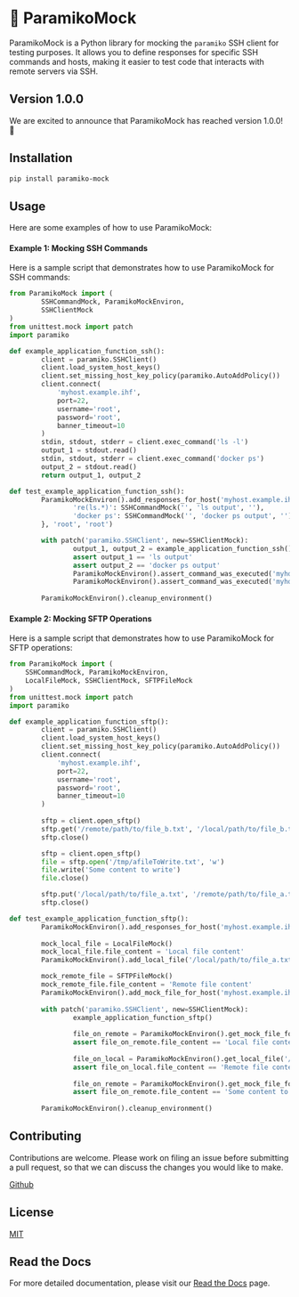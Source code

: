 # 🚀 ParamikoMock

ParamikoMock is a Python library for mocking the `paramiko` SSH client for testing purposes. It allows you to define responses for specific SSH commands and hosts, making it easier to test code that interacts with remote servers via SSH.

## Version 1.0.0

We are excited to announce that ParamikoMock has reached version 1.0.0! 🎉

## Installation

```bash
pip install paramiko-mock
```

## Usage

Here are some examples of how to use ParamikoMock:

#### Example 1: Mocking SSH Commands

Here is a sample script that demonstrates how to use ParamikoMock for SSH commands:

```python
from ParamikoMock import (
        SSHCommandMock, ParamikoMockEnviron,
        SSHClientMock
)
from unittest.mock import patch
import paramiko

def example_application_function_ssh():
        client = paramiko.SSHClient()
        client.load_system_host_keys()
        client.set_missing_host_key_policy(paramiko.AutoAddPolicy())
        client.connect(
            'myhost.example.ihf', 
            port=22, 
            username='root', 
            password='root', 
            banner_timeout=10
        )
        stdin, stdout, stderr = client.exec_command('ls -l')
        output_1 = stdout.read()
        stdin, stdout, stderr = client.exec_command('docker ps')
        output_2 = stdout.read()
        return output_1, output_2

def test_example_application_function_ssh():
        ParamikoMockEnviron().add_responses_for_host('myhost.example.ihf', 22, {
                're(ls.*)': SSHCommandMock('', 'ls output', ''),
                'docker ps': SSHCommandMock('', 'docker ps output', ''),
        }, 'root', 'root')

        with patch('paramiko.SSHClient', new=SSHClientMock):
                output_1, output_2 = example_application_function_ssh()
                assert output_1 == 'ls output'
                assert output_2 == 'docker ps output'
                ParamikoMockEnviron().assert_command_was_executed('myhost.example.ihf', 22, 'ls -l')
                ParamikoMockEnviron().assert_command_was_executed('myhost.example.ihf', 22, 'docker ps')
        
        ParamikoMockEnviron().cleanup_environment()
```

#### Example 2: Mocking SFTP Operations

Here is a sample script that demonstrates how to use ParamikoMock for SFTP operations:

```python
from ParamikoMock import (
    SSHCommandMock, ParamikoMockEnviron,
    LocalFileMock, SSHClientMock, SFTPFileMock
)
from unittest.mock import patch
import paramiko

def example_application_function_sftp():
        client = paramiko.SSHClient()
        client.load_system_host_keys()
        client.set_missing_host_key_policy(paramiko.AutoAddPolicy())
        client.connect(
            'myhost.example.ihf', 
            port=22, 
            username='root', 
            password='root', 
            banner_timeout=10
        )
        
        sftp = client.open_sftp()
        sftp.get('/remote/path/to/file_b.txt', '/local/path/to/file_b.txt')
        sftp.close()

        sftp = client.open_sftp()
        file = sftp.open('/tmp/afileToWrite.txt', 'w')
        file.write('Some content to write')
        file.close()

        sftp.put('/local/path/to/file_a.txt', '/remote/path/to/file_a.txt')
        sftp.close()

def test_example_application_function_sftp():
        ParamikoMockEnviron().add_responses_for_host('myhost.example.ihf', 22, {}, 'root', 'root')
        
        mock_local_file = LocalFileMock()
        mock_local_file.file_content = 'Local file content'
        ParamikoMockEnviron().add_local_file('/local/path/to/file_a.txt', mock_local_file)

        mock_remote_file = SFTPFileMock()
        mock_remote_file.file_content = 'Remote file content'
        ParamikoMockEnviron().add_mock_file_for_host('myhost.example.ihf', 22, '/remote/path/to/file_b.txt', mock_remote_file)
        
        with patch('paramiko.SSHClient', new=SSHClientMock):
                example_application_function_sftp()
                
                file_on_remote = ParamikoMockEnviron().get_mock_file_for_host('myhost.example.ihf', 22, '/remote/path/to/file_a.txt')
                assert file_on_remote.file_content == 'Local file content'
                
                file_on_local = ParamikoMockEnviron().get_local_file('/local/path/to/file_b.txt')
                assert file_on_local.file_content == 'Remote file content'
                
                file_on_remote = ParamikoMockEnviron().get_mock_file_for_host('myhost.example.ihf', 22, '/tmp/afileToWrite.txt')
                assert file_on_remote.file_content == 'Some content to write'
        
        ParamikoMockEnviron().cleanup_environment()
```

## Contributing

Contributions are welcome. 
Please work on filing an issue before submitting a pull request, so that we can discuss the changes you would like to make.

[Github](https://github.com/ghhwer/paramiko-ssh-mock)

## License

[MIT](https://choosealicense.com/licenses/mit/)

## Read the Docs

For more detailed documentation, please visit our [Read the Docs](TODO) page.